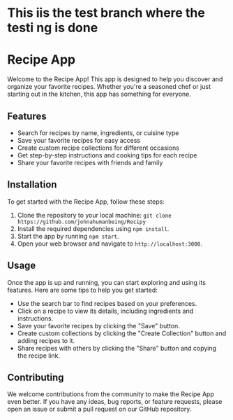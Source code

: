 # This iis the test branch where the testi ng is done

# Recipe App

Welcome to the Recipe App! This app is designed to help you discover and organize your favorite recipes. Whether you're a seasoned chef or just starting out in the kitchen, this app has something for everyone.

## Features

- Search for recipes by name, ingredients, or cuisine type
- Save your favorite recipes for easy access
- Create custom recipe collections for different occasions
- Get step-by-step instructions and cooking tips for each recipe
- Share your favorite recipes with friends and family

## Installation

To get started with the Recipe App, follow these steps:

1. Clone the repository to your local machine: `git clone https://github.com/johnahumanbeing/Recipy`
2. Install the required dependencies using `npm install`.
3. Start the app by running `npm start`.
4. Open your web browser and navigate to `http://localhost:3000`.

## Usage

Once the app is up and running, you can start exploring and using its features. Here are some tips to help you get started:

- Use the search bar to find recipes based on your preferences.
- Click on a recipe to view its details, including ingredients and instructions.
- Save your favorite recipes by clicking the "Save" button.
- Create custom collections by clicking the "Create Collection" button and adding recipes to it.
- Share recipes with others by clicking the "Share" button and copying the recipe link.

## Contributing

We welcome contributions from the community to make the Recipe App even better. If you have any ideas, bug reports, or feature requests, please open an issue or submit a pull request on our GitHub repository.
